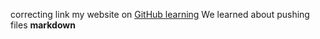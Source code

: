 correcting link my website on [GitHub learning](https://GitHub.com) 
We learned about pushing files **markdown** 

